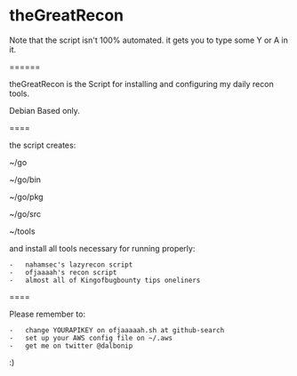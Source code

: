 # theGreatRecon
Note that the script isn't 100% automated. it gets you to type some Y or A in it.

======

theGreatRecon is the Script for installing and configuring my daily recon tools.

Debian Based only.

====

the script creates:

~/go

~/go/bin

~/go/pkg

~/go/src

~/tools


and install all tools necessary for running properly:

    -   nahamsec's lazyrecon script
    -   ofjaaaah's recon script
    -   almost all of Kingofbugbounty tips oneliners

====

Please remember to:

    -   change YOURAPIKEY on ofjaaaaah.sh at github-search
    -   set up your AWS config file on ~/.aws
    -   get me on twitter @dalbonip

:)
